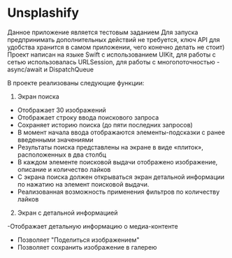 # Unsplashify
Данное приложение является тестовым заданием
Для запуска предпринимать дополнительных действий не требуется, ключ API для удобства хранится в самом приложении, чего конечно делать не стоит)
Проект написан на языке Swift с использованием UIKit, для работы с сетью использовалась URLSession, для работы с многопоточностью - async/await и DispatchQueue

В проекте реализованы следующие функции:

1) Экран поиска

- Отображает 30 изображений
- Отображает строку ввода поискового запроса
- Сохраняет историю поиска (до пяти последних запросов)
- В момент начала ввода отображаются элементы-подсказки с ранее введенными значениями
- Результаты поиска представлены на экране в виде «плиток», расположенных в два столбц
- В каждом элементе поисковой выдачи отображено изображение, описание и количество лайков
- С экрана поиска должен открываться экран детальной информации по нажатию на элемент поисковой выдачи.
- Реализованная возможность применения фильтров по количеству лайков

2) Экран с детальной информацией

-Отображает детальную информацию о медиа-контенте
- Позволяет "Поделиться изображением"
- Позволяет сохранить изображение в галерею

